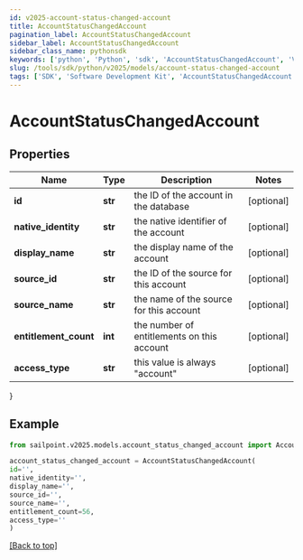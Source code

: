 ```yaml
---
id: v2025-account-status-changed-account
title: AccountStatusChangedAccount
pagination_label: AccountStatusChangedAccount
sidebar_label: AccountStatusChangedAccount
sidebar_class_name: pythonsdk
keywords: ['python', 'Python', 'sdk', 'AccountStatusChangedAccount', 'V2025AccountStatusChangedAccount'] 
slug: /tools/sdk/python/v2025/models/account-status-changed-account
tags: ['SDK', 'Software Development Kit', 'AccountStatusChangedAccount', 'V2025AccountStatusChangedAccount']
---
```


# AccountStatusChangedAccount


## Properties

Name | Type | Description | Notes
------------ | ------------- | ------------- | -------------
**id** | **str** | the ID of the account in the database | [optional] 
**native_identity** | **str** | the native identifier of the account | [optional] 
**display_name** | **str** | the display name of the account | [optional] 
**source_id** | **str** | the ID of the source for this account | [optional] 
**source_name** | **str** | the name of the source for this account | [optional] 
**entitlement_count** | **int** | the number of entitlements on this account | [optional] 
**access_type** | **str** | this value is always \"account\" | [optional] 
}

## Example

```python
from sailpoint.v2025.models.account_status_changed_account import AccountStatusChangedAccount

account_status_changed_account = AccountStatusChangedAccount(
id='',
native_identity='',
display_name='',
source_id='',
source_name='',
entitlement_count=56,
access_type=''
)

```
[[Back to top]](#) 


